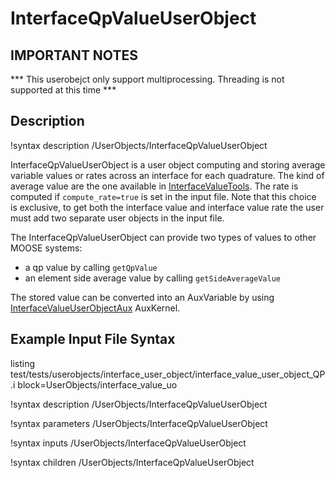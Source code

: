 # InterfaceQpValueUserObject

## IMPORTANT NOTES
*** This userobejct only support multiprocessing. Threading is not supported at this time  ***


## Description
!syntax description /UserObjects/InterfaceQpValueUserObject

InterfaceQpValueUserObject is a user object computing and storing average variable values or rates across an interface for each quadrature. The kind of average value are the one available in [InterfaceValueTools](/InterfaceValueTools.md).
The rate is computed if `compute_rate=true` is set in the input file. Note that this choice is exclusive, to get both the interface value and interface value rate the user must add two separate user objects in the input file.

The InterfaceQpValueUserObject can provide two types of values to other MOOSE systems:

* a qp value by calling `getQpValue`
* an element side average value by calling `getSideAverageValue`

The stored value can be converted into an AuxVariable by using [InterfaceValueUserObjectAux](/InterfaceValueUserObjectAux.md) AuxKernel.


## Example Input File Syntax

listing test/tests/userobjects/interface_user_object/interface_value_user_object_QP.i block=UserObjects/interface_value_uo

!syntax description /UserObjects/InterfaceQpValueUserObject

!syntax parameters /UserObjects/InterfaceQpValueUserObject

!syntax inputs /UserObjects/InterfaceQpValueUserObject

!syntax children /UserObjects/InterfaceQpValueUserObject
